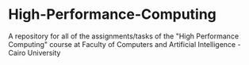 # High-Performance-Computing
A repository for all of the assignments/tasks of the "High Performance Computing" course at Faculty of Computers and Artificial Intelligence - Cairo University
